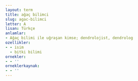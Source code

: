 ```yaml
---
layout: term
title: ağaç bilimci
slug: agac-bilimci
letter: A
lisan: Türkçe
anlamlar:
- Ağaç bilimi ile uğraşan kimse; dendrolojist, dendrolog
ozellikler:
- - isim
  - bitki bilimi
ornekler:
- - ''
orneklerkaynak:
- - ''
---
```

